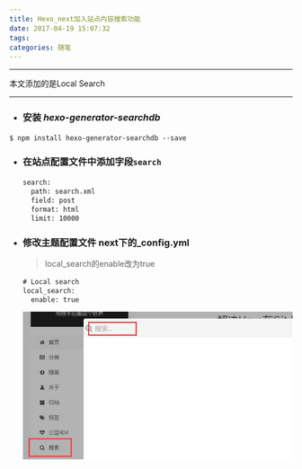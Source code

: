 ```yaml
---
title: Hexo_next加入站点内容搜索功能
date: 2017-04-19 15:07:32
tags:
categories: 随笔
---
```

*****



本文添加的是Local Search

********



* ### 安装 *hexo-generator-searchdb*

```
$ npm install hexo-generator-searchdb --save
```

* ### 在站点配置文件中添加字段`search`

  ```
  search:
    path: search.xml
    field: post
    format: html
    limit: 10000
  ```

* ### 修改主题配置文件 next下的_config.yml

  > local_search的enable改为true

  ```
  # Local search
  local_search:
    enable: true
  ```

  ![serach](/upload/image/localsearch.jpg)

   		

  ​